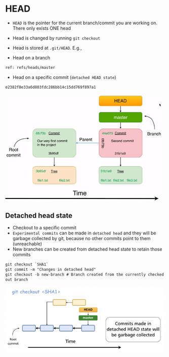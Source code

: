# HEAD

- `HEAD` is the pointer for the current branch/commit you are working on. There only exists ONE head
- Head is changed by running `git checkout`
- Head is stored at `.git/HEAD`. E.g.,

- Head on a branch

```txt
ref: refs/heads/master
```

- Head on a specific commit (`detached HEAD state`)

```txt
e2382f8e33a6d803fdc286bb14c15dd769f897a1
```

![HEAD](.images/head.png)

## Detached head state

- Checkout to a specific commit
- `Experimental commits` can be made in `detached head` and they will be garbage collected by git, because no other commits point to them (unreachable)
- New branches can be created from detached head state to retain those commits

```shell
git checkout `SHA1`
git commit -m "Changes in detached head"
git checkout -b new-branch # Branch created from the currently checked out branch
```

![Detached Head](.images/detached-head.png)
